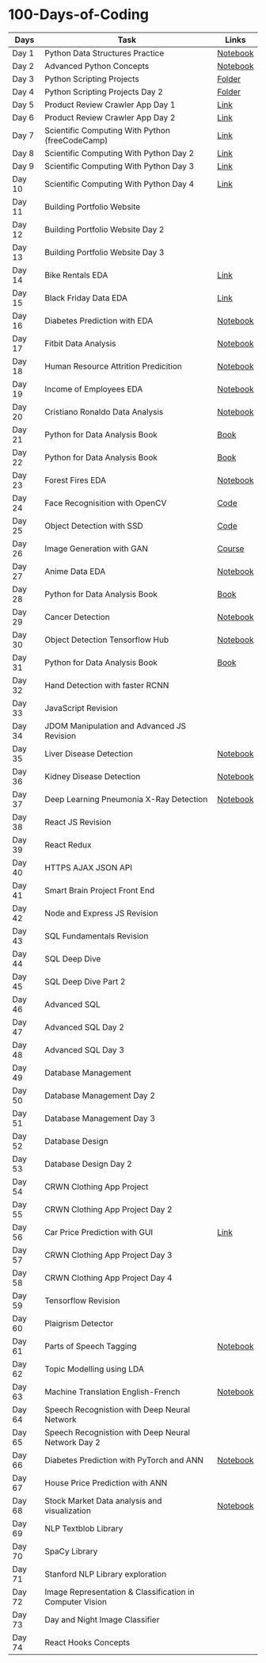 # 100-Days-of-Coding

| Days  | Task | Links |
| ------------- | ------------- | ------------ |
| Day 1  | Python Data Structures Practice   | [Notebook](https://github.com/VishwasMore/100-Days-of-Coding/tree/master/Day%201)
| Day 2  | Advanced Python Concepts | [Notebook](https://github.com/VishwasMore/100-Days-of-Coding/blob/master/Day%202/advance-python.ipynb)
| Day 3  | Python Scripting Projects | [Folder](https://github.com/VishwasMore/Python-Scripting)
| Day 4| Python Scripting Projects Day 2| [Folder](https://github.com/VishwasMore/Python-Scripting)
| Day 5 | Product Review Crawler App Day 1 | [Link](https://github.com/VishwasMore/ReviewCrawlerApp)
| Day 6 | Product Review Crawler App Day 2 | [Link](https://github.com/VishwasMore/ReviewCrawlerApp)
| Day 7 | Scientific Computing With Python (freeCodeCamp) | [Link](https://www.freecodecamp.org/learn/)
| Day 8 | Scientific Computing With Python Day 2 | [Link](https://www.freecodecamp.org/learn/)
| Day 9 | Scientific Computing With Python Day 3 | [Link](https://www.freecodecamp.org/learn/)
| Day 10 | Scientific Computing With Python Day 4 | [Link](https://www.freecodecamp.org/learn/)
| Day 11 | Building Portfolio Website |
| Day 12 | Building Portfolio Website Day 2|
| Day 13 | Building Portfolio Website Day 3|
| Day 14 | Bike Rentals EDA | [Link](https://github.com/VishwasMore/Exploratory-Data-Analysis)
| Day 15 | Black Friday Data EDA | [Link](https://github.com/VishwasMore/Exploratory-Data-Analysis)
| Day 16 | Diabetes Prediction with EDA |[Notebook](https://github.com/VishwasMore/Diabetes-Prediction/blob/master/diabetes-prediction-with-EDA.ipynb)
| Day 17 | Fitbit Data Analysis | [Notebook](https://github.com/VishwasMore/Exploratory-Data-Analysis/blob/master/fitbit-EDA.ipynb)
| Day 18 | Human Resource Attrition Predicition | [Notebook](https://github.com/VishwasMore/HR-Data-Analysis-and-Prediction/blob/master/HR-Analysis-Prediction-Visualization.ipynb)
| Day 19 | Income of Employees EDA | [Notebook](https://github.com/VishwasMore/Exploratory-Data-Analysis/blob/master/Income-Prediction.ipynb)
| Day 20 | Cristiano Ronaldo Data Analysis | [Notebook](https://github.com/VishwasMore/Exploratory-Data-Analysis/blob/master/CristianoRonaldo.ipynb)
| Day 21 | Python for Data Analysis Book | [Book](https://www.oreilly.com/library/view/python-for-data/9781449323592/)
| Day 22 | Python for Data Analysis Book | [Book](https://www.oreilly.com/library/view/python-for-data/9781449323592/)
| Day 23 | Forest Fires EDA | [Notebook](https://github.com/VishwasMore/Exploratory-Data-Analysis/blob/master/forest-fires-EDA.ipynb)
| Day 24 | Face Recognisition with OpenCV | [Code](https://github.com/VishwasMore/face-detection-opencv)
| Day 25 | Object Detection with SSD | [Code](https://github.com/VishwasMore/object-detection-SSD)
| Day 26 | Image Generation with GAN | [Course](https://www.superdatascience.com/courses/computer-vision-z-learn-opencv-gans-cutting-edge-ai)
| Day 27 | Anime Data EDA | [Notebook](https://www.kaggle.com/tanetboss/user-clustering-for-anime-recommendation)
| Day 28 | Python for Data Analysis Book | [Book](https://www.oreilly.com/library/view/python-for-data/9781449323592/)
| Day 29 | Cancer Detection |[Notebook](https://github.com/VishwasMore/Health-App)
| Day 30 | Object Detection Tensorflow Hub | [Notebook](https://www.tensorflow.org/hub/tutorials/tf2_object_detection)
| Day 31 | Python for Data Analysis Book | [Book](https://www.oreilly.com/library/view/python-for-data/9781449323592/)
| Day 32 | Hand Detection with faster RCNN | 
| Day 33 | JavaScript Revision | 
| Day 34 | JDOM Manipulation and Advanced JS Revision | 
| Day 35 | Liver Disease Detection | [Notebook](https://github.com/VishwasMore/Health-App)
| Day 36 | Kidney Disease Detection | [Notebook](https://github.com/VishwasMore/Health-App)
| Day 37 | Deep Learning Pneumonia X-Ray Detection | [Notebook](https://github.com/VishwasMore/Health-App)
| Day 38 | React JS Revision |
| Day 39 | React Redux |
| Day 40 | HTTPS AJAX JSON API |
| Day 41 | Smart Brain Project Front End | 
| Day 42 | Node and Express JS Revision |
| Day 43 | SQL Fundamentals Revision |
| Day 44 | SQL Deep Dive |
| Day 45 | SQL Deep Dive Part 2 |
| Day 46 | Advanced SQL |
| Day 47 | Advanced SQL Day 2 |
| Day 48 | Advanced SQL Day 3 |
| Day 49 | Database Management |
| Day 50 | Database Management Day 2 |
| Day 51 | Database Management Day 3 |
| Day 52 | Database Design |
| Day 53 | Database Design Day 2 |
| Day 54 | CRWN Clothing App Project |
| Day 55 | CRWN Clothing App Project Day 2 |
| Day 56 | Car Price Prediction with GUI | [Link](https://github.com/VishwasMore/car-price-prediction)
| Day 57 | CRWN Clothing App Project Day 3 |
| Day 58 | CRWN Clothing App Project Day 4 |
| Day 59 | Tensorflow Revision |
| Day 60 | Plaigrism Detector |
| Day 61 | Parts of Speech Tagging | [Notebook](https://github.com/VishwasMore/parts-of-speech-tagging)
| Day 62 | Topic Modelling using LDA | 
| Day 63 | Machine Translation English-French | [Notebook](https://github.com/VishwasMore/machine-translation)
| Day 64 | Speech Recognistion with Deep Neural Network |
| Day 65 | Speech Recognistion with Deep Neural Network Day 2 |
| Day 66 | Diabetes Prediction with PyTorch and ANN | [Notebook](https://github.com/VishwasMore/Diabetes-Prediction/blob/master/ANN_Model.ipynb)
| Day 67 | House Price Prediction with ANN | 
| Day 68 | Stock Market Data analysis and visualization | [Notebook](https://github.com/VishwasMore/Stock-Market/blob/main/analysis-and-visualization.ipynb)
| Day 69 | NLP Textblob Library |
| Day 70 | SpaCy Library |
| Day 71 | Stanford NLP Library exploration |
| Day 72 | Image Representation & Classification in Computer Vision |
| Day 73 | Day and Night Image Classifier |
| Day 74 | React Hooks Concepts |
